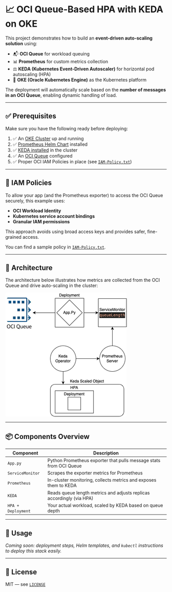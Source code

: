 # 📈 OCI Queue-Based HPA with KEDA on OKE

This project demonstrates how to build an **event-driven auto-scaling solution** using:

- 📬 **OCI Queue** for workload queuing  
- 📊 **Prometheus** for custom metrics collection  
- ⚖️ **KEDA (Kubernetes Event-Driven Autoscaler)** for horizontal pod autoscaling (HPA)  
- 🚀 **OKE (Oracle Kubernetes Engine)** as the Kubernetes platform

The deployment will automatically scale based on the **number of messages in an OCI Queue**, enabling dynamic handling of load.

---

## ✅ Prerequisites

Make sure you have the following ready before deploying:

1. ✅ An [OKE Cluster](https://docs.oracle.com/en-us/iaas/Content/ContEng/Concepts/contengoverview.htm) up and running  
2. ✅ [Prometheus Helm Chart](https://github.com/prometheus-community/helm-charts/tree/main/charts/prometheus) installed  
3. ✅ [KEDA installed](https://keda.sh/docs/2.9/deploy/#install) in the cluster  
4. ✅ An [OCI Queue](https://docs.oracle.com/en-us/iaas/Content/queue/queue-create.htm) configured  
5. ✅ Proper OCI IAM Policies in place (see [`IAM-Policy.txt`](./IAM-Policy.txt))

---

## 🔐 IAM Policies

To allow your app (and the Prometheus exporter) to access the OCI Queue securely, this example uses:

- **OCI Workload Identity**  
- **Kubernetes service account bindings**  
- **Granular IAM permissions**

This approach avoids using broad access keys and provides safer, fine-grained access.

You can find a sample policy in [`IAM-Policy.txt`](./IAM-Policy.txt).

---

## 🧭 Architecture

The architecture below illustrates how metrics are collected from the OCI Queue and drive auto-scaling in the cluster:

![Architecture Diagram](./images/oke-oci-queue-keda.drawio.png)

---

## 📦 Components Overview

| Component            | Description                                                                 |
|----------------------|-----------------------------------------------------------------------------|
| `App.py`             | Python Prometheus exporter that pulls message stats from OCI Queue          |
| `ServiceMonitor`     | Scrapes the exporter metrics for Prometheus                                 |
| `Prometheus`         | In-cluster monitoring, collects metrics and exposes them to KEDA            |
| `KEDA`               | Reads queue length metrics and adjusts replicas accordingly (via HPA)       |
| `HPA + Deployment`   | Your actual workload, scaled by KEDA based on queue depth                   |

---

## 🚀 Usage

_Coming soon: deployment steps, Helm templates, and `kubectl` instructions to deploy this stack easily._

---

## 📜 License

MIT — see [`LICENSE`](./LICENSE)
